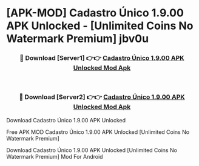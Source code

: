 # [APK-MOD] Cadastro Único 1.9.00 APK Unlocked - [Unlimited Coins No Watermark Premium] jbv0u



<div align="center">
<h3>🔴 Download [Server1] 👉👉 <a href="https://momento.my/?title=Cadastro_Único_1.9.00_APK_Unlocked">Cadastro Único 1.9.00 APK Unlocked Mod Apk</a></h3><br>

<h3>🔴 Download [Server2] 👉👉 <a href="https://momento.my/?title=Cadastro_Único_1.9.00_APK_Unlocked">Cadastro Único 1.9.00 APK Unlocked Mod Apk</a></h3>
</div>



Download Cadastro Único 1.9.00 APK Unlocked 

Free APK MOD Cadastro Único 1.9.00 APK Unlocked [Unlimited Coins No Watermark Premium]

Download Cadastro Único 1.9.00 APK Unlocked [Unlimited Coins No Watermark Premium] Mod For Android
